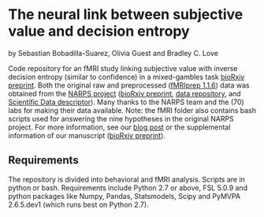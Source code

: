 # The neural link between subjective value and decision entropy

by Sebastian Bobadilla-Suarez, Olivia Guest and Bradley C. Love

Code repository for an fMRI study linking subjective value with inverse decision entropy (similar to confidence) in a mixed-gambles task [bioRxiv preprint](http://biorxiv.com). Both the original raw and preprocessed ([fMRIprep 1.1.6](https://fmriprep.readthedocs.io/en/stable/)) data was obtained from the [NARPS project](http://narps.info) ([bioRxiv preprint](https://doi.org/10.1101/843193), [data repository](https://doi.org/10.18112/openneuro.ds001734.v1.0.4), and [Scientific Data descriptor](https://doi.org/10.1038/s41597-019-0113-7)). Many thanks to the NARPS team and the (70) labs for making their data available. Note: the fMRI folder also contains bash scripts used for answering the nine hypotheses in the original NARPS project. For more information, see our [blog post](http://bradlove.org/blog/narps) or the supplemental information of our manuscript ([bioRxiv preprint](http://biorxiv.com)).

## Requirements

The repository is divided into behavioral and fMRI analysis. Scripts are in python or bash. Requirements include Python 2.7 or above, FSL 5.0.9 and python packages like Numpy, Pandas, Statsmodels, Scipy and PyMVPA 2.6.5.dev1 (which runs best on Python 2.7).
